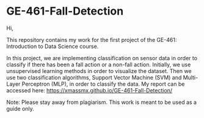 # GE-461-Fall-Detection

Hi, 

This repository contains my work for the first project of the GE-461: Introduction to Data Science course. 

In this project, we are  implementing classification on sensor data in order to classify if there has been a fall action or a non-fall action. 
Initially, we use  unsupervised  learning  methods in  order  to  visualize the dataset.
Then  we  use  two classification algorithms, Support Vector Machine (SVM) and Multi-Layer Perceptron (MLP), in order to classify the data.
My report can be accessed here: https://xmassmx.github.io/GE-461-Fall-Detection/

Note: Please stay away from plagiarism. This work is meant to be used as a guide only.
